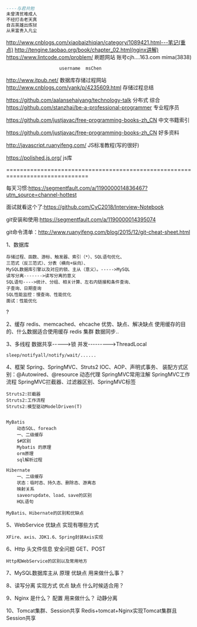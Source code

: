 ```sql
----与君共勉
未曾清贫难成人
不经打击老天真
自古英雄出炼狱
从来富贵入凡尘
```

http://www.cnblogs.com/xiaobaizhiqian/category/1089421.html---笔记(重点)
http://tengine.taobao.org/book/chapter_02.html(nginx讲解)
https://www.lintcode.com/problem/   刷题网站    账号cjh....163.com  mima(3838)

						username  msChen
http://www.itpub.net/   数据库存储过程网站
http://www.cnblogs.com/yank/p/4235609.html  	存储过程总结

https://github.com/aalansehaiyang/technology-talk  		分布式 综合
https://github.com/stanzhai/be-a-professional-programmer    专业程序员

https://github.com/justjavac/free-programming-books-zh_CN   中文书籍索引

https://github.com/justjavac/free-programming-books-zh_CN     好多资料



http://javascript.ruanyifeng.com/          JS标准教程(写的很好)

https://polished.js.org/  js库

==============================================================================

每天习惯:https://segmentfault.com/a/1190000014836467?utm_source=channel-hottest

面试就看这个了:https://github.com/CyC2018/Interview-Notebook



git安装和使用:https://segmentfault.com/a/1190000014395074

git命令清单：http://www.ruanyifeng.com/blog/2015/12/git-cheat-sheet.html


1、数据库

	存储过程、函数、游标、触发器、索引（*）、SQL语句优化、
	三范式（反三范式）、分表（横向+纵向）、
	MySQL数据库引擎以及对应的锁、主从（意义）。----->MySQL
	读写分离------->读写分离的意义
	SQL语句---->统计、分组、相关计算、左右内链接和条件查询、
	子查询、日期查询
	SQL性能监控：慢查询、性能优化
	面试：性能优化

?	

2、缓存
	redis、memcached、ehcache
	优势、缺点、解决缺点
	使用缓存的目的、什么数据适合使用缓存
	redis  集群  数据同步..


3、多线程
	数据共享----->锁
	并发--------->ThreadLocal
	
	sleep/notifyall/notify/wait/......


4、框架
	Spring、SpringMVC、Struts2
	IOC、AOP、声明式事务、    装配方式区别：@Autowired、@resource
	动态代理
	SpringMVC常用注解
	SpringMVC工作流程
	SpringMVC拦截器、过滤器区别、SpringMVC标签
	
	Struts2:拦截器
	Struts2:工作流程
	Struts2:模型驱动ModelDriven(T)


	MyBatis
		动态SQL、foreach
		一、二级缓存
		$#区别
		Mybatis 的原理  
		orm原理
		sql解析过程
		
	Hibernate
		一、二级缓存
		状态：临时态、持久态、删除态、游离态
		映射关系
		saveorupdate、load、save的区别
		HQL语句
	
	MyBatis、Hibernate的区别和优缺点

5、WebService
	优缺点
	实现有哪些方式
	
	XFire、axis、JDK1.6、Spring封装Axis实现


6、Http
	头文件信息
	安全问题
	GET、POST
	
	Http和WebService的区别以及常用地方




7、MySQL数据库主从
	原理
	优缺点
	用来做什么事？


8、读写分离
	实现方式
	优点
	缺点
	什么时候适合用？

9、Nginx
	是什么？
	配置
	用来做什么？
	动静分离


10、Tomcat集群、Session共享
	Redis+tomcat+Nginx实现Tomcat集群且Session共享



